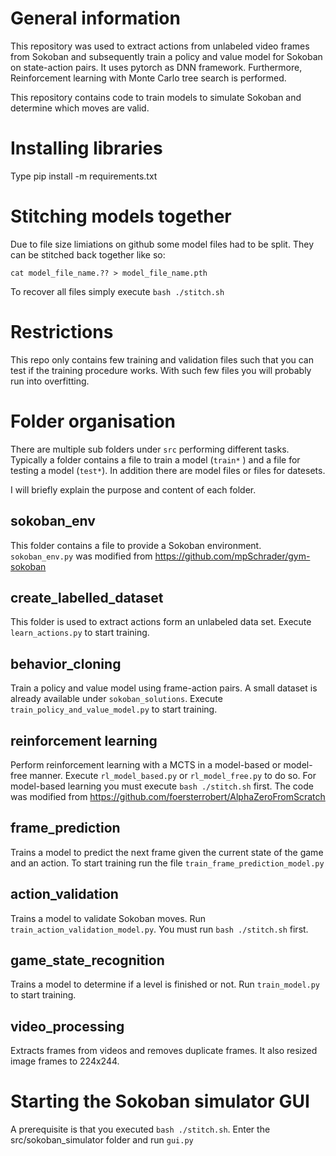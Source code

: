 # General information 

This repository was used to extract actions from unlabeled video frames from Sokoban and subsequently
train a policy and value model for Sokoban on state-action pairs. 
It uses pytorch as DNN framework.
Furthermore, Reinforcement learning with Monte Carlo tree search is performed.

This repository contains code to train models to simulate Sokoban and determine which moves are valid.

# Installing libraries

Type 
pip install -m requirements.txt

# Stitching models together

Due to file size limiations on github some model files had to be split. They can be
stitched back together like so:

`
cat model_file_name.?? > model_file_name.pth
`

To recover all files simply execute `bash ./stitch.sh`

# Restrictions

This repo only contains few training and validation files such that you
can test if the training procedure works. With such few files you will
probably run into overfitting.

# Folder organisation

There are multiple sub folders under `src` performing different tasks.
Typically a folder contains a file to train a model (`train*` ) and a file
for testing a model (`test*`). In addition there are model files or files for datesets. 

I will briefly explain the purpose and content of each folder.

## sokoban_env

This folder contains a file to provide a Sokoban environment. 
`sokoban_env.py` was modified from https://github.com/mpSchrader/gym-sokoban

## create_labelled_dataset

This folder is used to extract actions form an unlabeled data set.
Execute `learn_actions.py` to start training.

## behavior_cloning

Train a policy and value model using frame-action pairs.
A small dataset is already available under `sokoban_solutions`.
Execute `train_policy_and_value_model.py` to start training.

## reinforcement learning

Perform reinforcement learning with a MCTS in a model-based or model-free manner.
Execute `rl_model_based.py` or `rl_model_free.py` to do so.
For model-based learning you must execute `bash ./stitch.sh` first.
The code was modified from https://github.com/foersterrobert/AlphaZeroFromScratch

## frame_prediction

Trains a model to predict the next frame given the current state of the game and an
action. To start training run the file `train_frame_prediction_model.py`

## action_validation

Trains a model to validate Sokoban moves.
Run `train_action_validation_model.py`. You must run `bash ./stitch.sh` first.

## game_state_recognition

Trains a model to determine if a level is finished or not.
Run `train_model.py` to start training.

## video_processing

Extracts frames from videos and removes duplicate frames.
It also resized image frames to 224x244.

# Starting the Sokoban simulator GUI

A prerequisite is that you executed `bash ./stitch.sh`.
Enter the src/sokoban_simulator folder and run `gui.py`

